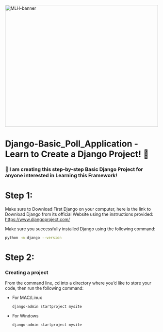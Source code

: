 <img src="https://i.imgur.com/CEMykWV.png" alt="MLH-banner" width="100%" height="400px">

# Django-Basic_Poll_Application - Learn to Create a Django Project! 👻

 
<h3>🐧 I am creating this step-by-step Basic Django Project for anyone interested in Learning this Framework!</h3>

# Step 1:

Make sure to Download First Django on your computer, here is the link to Download Django from its official Website using the instructions provided: https://www.djangoproject.com/

Make sure you successfully installed Django using the following command:
   ```bash
   python -m django --version
   ```

# Step 2:
<h3>Creating a project</h3>
From the command line, cd into a directory where you’d like to store your code, then run the following command:

* For MAC/Linux
   ```bash
   django-admin startproject mysite
   ```

* For Windows
  ```bash
  django-admin startproject mysite
  ```
